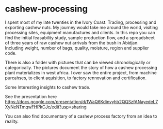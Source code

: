 # cashew-processing
I spent most of my late twenties in the Ivory Coast. Trading, processing and exporting cashew nuts. My journey would take me around the world, visiting processing sites, equipment manufactures and clients. In this repo you can find the initial feasability study, sample production flow, and a spreadsheet of three years of raw cashew nut arrivals from the bush in Abidjan. Including weight, number of bags, quality, moisture, region and supplier code.

There is also a folder with pictures that can be viewed chronologically or categorically.
The pictures document the story of how a cashew processing plant materializes in west africa. I over saw the entire project, from machine purcahses, to client aquisition, to factory rennovation and certification.

Some Interesting insights to cashew trade.

See the presentation here https://docs.google.com/presentation/d/1WaQ6Kdinvyhb2QQSzfANayedeL7XyNeNTmqwFHPkCJc/edit?usp=sharing

You can also find documentary of a cashew process factory from an idea to reality.
